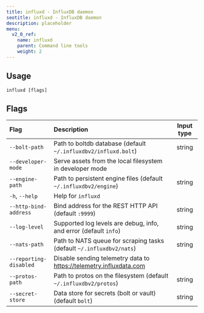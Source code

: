 ```yaml
---
title: influxd - InfluxDB daemon
seotitle: influxd - InfluxDB daemon
description: placeholder
menu:
  v2_0_ref:
    name: influxd
    parent: Command line tools
    weight: 2
---
```


## Usage
```
influxd [flags]
```

## Flags
| Flag                   | Description                                                          | Input type |
|:----                   |:-----------                                                          |:----------:|
| `--bolt-path`          | Path to boltdb database (default `~/.influxdbv2/influxd.bolt`)       | string     |
| `--developer-mode`     | Serve assets from the local filesystem in developer mode             |            |
| `--engine-path`        | Path to persistent engine files (default `~/.influxdbv2/engine`)     | string     |
| `-h`, `--help`         | Help for `influxd`                                                   |            |
| `--http-bind-address`  | Bind address for the REST HTTP API (default `:9999`)                 | string     |
| `--log-level`          | Supported log levels are debug, info, and error (default `info`)     | string     |
| `--nats-path`          | Path to NATS queue for scraping tasks (default `~/.influxdbv2/nats`) | string     |
| `--reporting-disabled` | Disable sending telemetry data to https://telemetry.influxdata.com   |            |
| `--protos-path`        | Path to protos on the filesystem (default `~/.influxdbv2/protos`)    | string     |
| `--secret-store`       | Data store for secrets (bolt or vault) (default `bolt`)              | string     |
